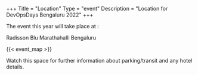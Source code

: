 +++
Title = "Location"
Type = "event"
Description = "Location for DevOpsDays Bengaluru 2022"
+++

The event this year will take place at :

Radisson Blu
Marathahalli
Bengaluru

{{< event_map >}}

Watch this space for further information about parking/transit and any hotel details.
